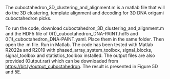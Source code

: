 The cuboctahedron_3D_clustering_and_alignment.m is a matlab file that will do the 3D clustering, template alignment and decoding for 3D DNA origami cuboctahedron picks. 

To run the code, download cuboctahedron_3D_clustering_and_alignment.m and the HDF5 file of 0(1)_cuboctahedron_DNA-PAINT.hdf5 and 0(1)_cuboctahedron_DNA-PAINT.yaml.
Place them in the same folder. Then open the .m file.
Run in Matlab. The code has been tested with Matlab R2022a and R2019 with phased_array_system_toolbox, signal_blocks, signal_toolbox and statistics_toolbox installed.
The output files are also provided (Output.rar) which can be downloaded from https://bit.ly/output_cuboctahedron. The result is presented in Figure 5D and 5E.
